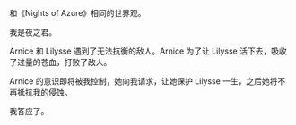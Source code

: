 和《Nights of Azure》相同的世界观。

我是夜之君。

Arnice 和 Lilysse 遇到了无法抗衡的敌人。Arnice 为了让 Lilysse 活下去，吸收了过量的苍血，打败了敌人。

Arnice 的意识即将被我控制，她向我请求，让她保护 Lilysse 一生，之后她将不再抵抗我的侵蚀。

我答应了。

